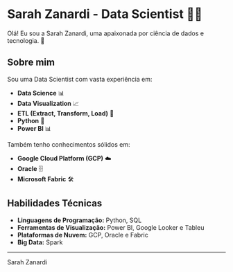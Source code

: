 # Sarah Zanardi - Data Scientist 👩‍💻

Olá! Eu sou a Sarah Zanardi, uma apaixonada por ciência de dados e tecnologia. 🚀

## Sobre mim

Sou uma Data Scientist com vasta experiência em:

- **Data Science** 📊
- **Data Visualization** 📈
- **ETL (Extract, Transform, Load)** 🔄
- **Python** 🐍
- **Power BI** 📊

Também tenho conhecimentos sólidos em:

- **Google Cloud Platform (GCP)** ☁️
- **Oracle** 🗄️
- **Microsoft Fabric** 🛠️

## Habilidades Técnicas

- **Linguagens de Programação:** Python, SQL
- **Ferramentas de Visualização:** Power BI, Google Looker e Tableu
- **Plataformas de Nuvem:** GCP, Oracle e Fabric
- **Big Data:** Spark

---
Sarah Zanardi
